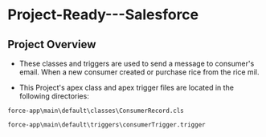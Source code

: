 # Project-Ready---Salesforce

## Project Overview
- These classes and triggers are used to send a message to consumer's email. When a new consumer created or purchase rice from the rice mil.

- This Project's apex class and apex trigger files are located in the following directories:<br>

`force-app\main\default\classes\ConsumerRecord.cls`

`force-app\main\default\triggers\consumerTrigger.trigger`